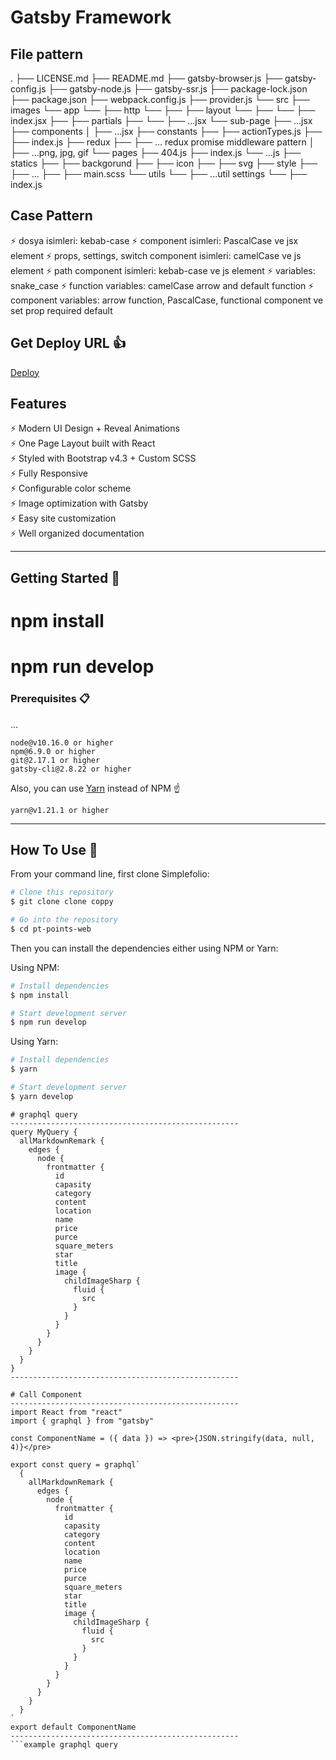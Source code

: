 # Gatsby Framework

## File pattern
.
├── LICENSE.md
├── README.md
├── gatsby-browser.js
├── gatsby-config.js
├── gatsby-node.js
├── gatsby-ssr.js
├── package-lock.json
├── package.json
├── webpack.config.js
├── provider.js
└── src
├── images
└── app
└── ├── http
└── ├── ├── layout
└── ├── └── ├── index.jsx
    ├── ├── partials
    ├── └── ├── ...jsx 
    └── sub-page
        ├── ...jsx
├── components
│   ├── ...jsx
├── constants
├── ├── actionTypes.js
├── ├── index.js
├── redux
├── ├── ... redux promise middleware pattern
│   ├── ...png, jpg, gif
└── pages
├── 404.js
├── index.js
└── ...js
├── statics
├── ├── backgorund
├── ├── icon
├── ├── svg
├── style
├── ├── ...
├── ├── main.scss
└── utils
└── ├── ...util settings
└── ├── index.js

## Case Pattern

⚡️ dosya isimleri: kebab-case
⚡️ component isimleri: PascalCase ve jsx element
⚡️ props, settings, switch component isimleri: camelCase ve js element
⚡️ path component isimleri: kebab-case ve js element
⚡️ variables: snake_case
⚡️ function variables: camelCase arrow and default function
⚡️ component variables: arrow function, PascalCase, functional component ve set prop required default

## Get Deploy URL 👍

<a href="">Deploy</a>

## Features

⚡️ Modern UI Design + Reveal Animations\
⚡️ One Page Layout built with React\
⚡️ Styled with Bootstrap v4.3 + Custom SCSS\
⚡️ Fully Responsive\
⚡️ Configurable color scheme\
⚡️ Image optimization with Gatsby\
⚡️ Easy site customization\
⚡️ Well organized documentation

---

## Getting Started 🚀

# npm install
# npm run develop

### Prerequisites 📋

...

```
node@v10.16.0 or higher
npm@6.9.0 or higher
git@2.17.1 or higher
gatsby-cli@2.8.22 or higher
```

Also, you can use [Yarn](https://yarnpkg.com/) instead of NPM ☝️

```
yarn@v1.21.1 or higher
```

---

## How To Use 🔧

From your command line, first clone Simplefolio:

```bash
# Clone this repository
$ git clone clone coppy

# Go into the repository
$ cd pt-points-web
```

Then you can install the dependencies either using NPM or Yarn:

Using NPM:

```bash
# Install dependencies
$ npm install

# Start development server
$ npm run develop
```

Using Yarn:

```bash
# Install dependencies
$ yarn

# Start development server
$ yarn develop
```

```example graphql query
# graphql query
---------------------------------------------------
query MyQuery {
  allMarkdownRemark {
    edges {
      node {
        frontmatter {
          id
          capasity
          category
          content
          location
          name
          price
          purce
          square_meters
          star
          title
          image {
            childImageSharp {
              fluid {
                src
              }
            }
          }
        }
      }
    }
  }
}
---------------------------------------------------

# Call Component
---------------------------------------------------
import React from "react"
import { graphql } from "gatsby"

const ComponentName = ({ data }) => <pre>{JSON.stringify(data, null, 4)}</pre>

export const query = graphql`
  {
    allMarkdownRemark {
      edges {
        node {
          frontmatter {
            id
            capasity
            category
            content
            location
            name
            price
            purce
            square_meters
            star
            title
            image {
              childImageSharp {
                fluid {
                  src
                }
              }
            }
          }
        }
      }
    }
  }
`
export default ComponentName
---------------------------------------------------
```example graphql query